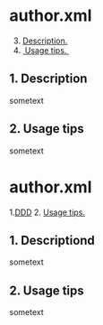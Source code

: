# author.xml


3. [Description.](#desc)
4. [ Usage tips. ](#usage)

<a name="desc"></a>
## 1. Description
sometext

<a name="usage"></a>
## 2. Usage tips
sometext


# author.xml

1.[DDD](#descd)
2. [ Usage tips. ](#usage)

<a name="descd"></a>
## 1. Descriptiond
sometext

<a name="usage"></a>
## 2. Usage tips
sometext
